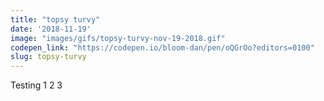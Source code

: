 ```yaml
---
title: "topsy turvy"
date: '2018-11-19'
image: "images/gifs/topsy-turvy-nov-19-2018.gif"
codepen_link: "https://codepen.io/bloom-dan/pen/oQGrOo?editors=0100"
slug: topsy-turvy
---
```


Testing 1 2 3
